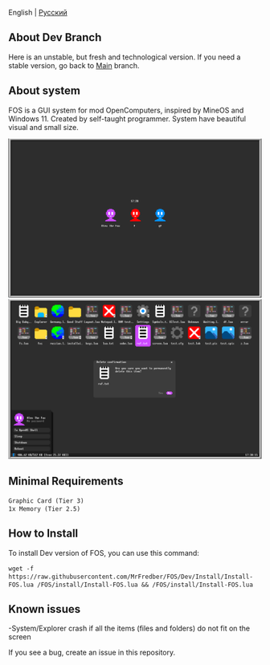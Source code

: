 English | [Русский](https://github.com/MrFredber/FOS/blob/Dev/Readme%20files/ReadmeRus.md)

## About Dev Branch

Here is an unstable, but fresh and technological version. If you need a stable version, go back to [Main](https://github.com/MrFredber/FOS ) branch.

## About system

FOS is a GUI system for mod OpenComputers, inspired by MineOS and Windows 11. Created by self-taught programmer. System have beautiful visual and small size.

![](https://raw.githubusercontent.com/MrFredber/FOS/Dev/Readme%20files/english2.png)
![](https://raw.githubusercontent.com/MrFredber/FOS/Dev/Readme%20files/english1.png)

## Minimal Requirements
	Graphic Card (Tier 3)
	1x Memory (Tier 2.5)

## How to Install

To install Dev version of FOS, you can use this command:

	wget -f https://raw.githubusercontent.com/MrFredber/FOS/Dev/Install/Install-FOS.lua /FOS/install/Install-FOS.lua && /FOS/install/Install-FOS.lua

## Known issues

-System/Explorer crash if all the items (files and folders) do not fit on the screen

If you see a bug, create an issue in this repository.